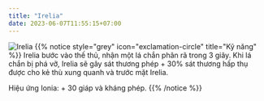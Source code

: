 ```yaml
---
title: "Irelia"
date: 2023-06-07T11:55:15+07:00
---
```

![Irelia](https://storage.googleapis.com/www.publish.nocodesites.co.uk/prod/2542/files/982cd270f6d74d3ff9cc5f155170aeb55e2c62558b07a7ea66f3b967cfe6213985e530a6b22f383ef969778565f8e1b93075d0dcaec35f26b690f0b53cad1e98.png)
{{% notice style="grey" icon="exclamation-circle" title="Kỹ năng" %}}
Irelia bước vào thế thủ, nhận một lá chắn phân rã trong 3 giây. Khi lá chắn bị phá vỡ, Irelia sẽ gây sát thương phép + 30% sát thương hấp thụ được cho kẻ thù xung quanh và trước mặt Irelia.

Hiệu ứng Ionia: + 30 giáp và kháng phép.
{{% /notice %}}